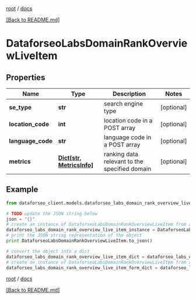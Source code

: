 [root](./../ "root") / [docs](./ "docs")

[[Back to README.md]](./../README.md "[Back to README.md]")

# DataforseoLabsDomainRankOverviewLiveItem

## Properties

Name | Type | Description | Notes
------------ | ------------- | ------------- | -------------
**se_type** | **str** | search engine type | [optional]
**location_code** | **int** | location code in a POST array | [optional]
**language_code** | **str** | language code in a POST array | [optional]
**metrics** | [**Dict[str, MetricsInfo]**](MetricsInfo.md) | ranking data relevant to the specified domain | [optional]

## Example

```python
from dataforseo_client.models.dataforseo_labs_domain_rank_overview_live_item import DataforseoLabsDomainRankOverviewLiveItem

# TODO update the JSON string below
json = "{}"
# create an instance of DataforseoLabsDomainRankOverviewLiveItem from a JSON string
dataforseo_labs_domain_rank_overview_live_item_instance = DataforseoLabsDomainRankOverviewLiveItem.from_json(json)
# print the JSON string representation of the object
print DataforseoLabsDomainRankOverviewLiveItem.to_json()

# convert the object into a dict
dataforseo_labs_domain_rank_overview_live_item_dict = dataforseo_labs_domain_rank_overview_live_item_instance.to_dict()
# create an instance of DataforseoLabsDomainRankOverviewLiveItem from a dict
dataforseo_labs_domain_rank_overview_live_item_form_dict = dataforseo_labs_domain_rank_overview_live_item.from_dict(dataforseo_labs_domain_rank_overview_live_item_dict)
```

  

[root](./../ "root") / [docs](./ "docs")

[[Back to README.md]](./../README.md "[Back to README.md]")